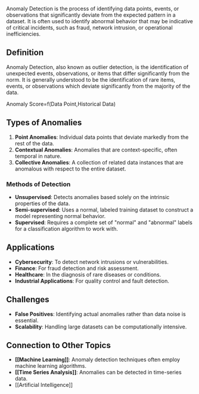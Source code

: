Anomaly Detection is the process of identifying data points, events, or observations that significantly deviate from the expected pattern in a dataset. It is often used to identify abnormal behavior that may be indicative of critical incidents, such as fraud, network intrusion, or operational inefficiencies.

## Definition

Anomaly Detection, also known as outlier detection, is the identification of unexpected events, observations, or items that differ significantly from the norm. It is generally understood to be the identification of rare items, events, or observations which deviate significantly from the majority of the data.

Anomaly Score=f(Data Point,Historical Data)

## Types of Anomalies

1. **Point Anomalies**: Individual data points that deviate markedly from the rest of the data.
2. **Contextual Anomalies**: Anomalies that are context-specific, often temporal in nature.
3. **Collective Anomalies**: A collection of related data instances that are anomalous with respect to the entire dataset.

### Methods of Detection

- **Unsupervised**: Detects anomalies based solely on the intrinsic properties of the data.
- **Semi-supervised**: Uses a normal, labeled training dataset to construct a model representing normal behavior.
- **Supervised**: Requires a complete set of "normal" and "abnormal" labels for a classification algorithm to work with.

## Applications

- **Cybersecurity**: To detect network intrusions or vulnerabilities.
- **Finance**: For fraud detection and risk assessment.
- **Healthcare**: In the diagnosis of rare diseases or conditions.
- **Industrial Applications**: For quality control and fault detection.

## Challenges

- **False Positives**: Identifying actual anomalies rather than data noise is essential.
- **Scalability**: Handling large datasets can be computationally intensive.

## Connection to Other Topics

- **[[Machine Learning]]**: Anomaly detection techniques often employ machine learning algorithms.
- **[[Time Series Analysis]]**: Anomalies can be detected in time-series data.
- [[Artificial Intelligence]]